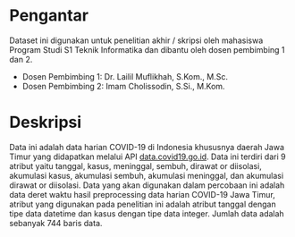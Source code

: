 # Pengantar
Dataset ini digunakan untuk penelitian akhir / skripsi oleh mahasiswa Program Studi S1 Teknik Informatika dan dibantu oleh dosen pembimbing 1 dan 2.
- Dosen Pembimbing 1: Dr. Lailil Muflikhah, S.Kom., M.Sc.
- Dosen Pembimbing 2: Imam Cholissodin, S.Si., M.Kom.

# Deskripsi
Data ini adalah data harian COVID-19 di Indonesia khususnya daerah Jawa Timur yang didapatkan melalui API [data.covid19.go.id](https://data.covid19.go.id/public/api/prov_detail_JAWA_TIMUR.json). Data ini terdiri dari 9 atribut yaitu tanggal, kasus, meninggal, sembuh, dirawat or diisolasi, akumulasi kasus, akumulasi sembuh, akumulasi meninggal, dan akumulasi dirawat or diisolasi. Data yang akan digunakan dalam percobaan ini adalah data deret waktu hasil preprocessing data harian COVID-19 Jawa Timur, atribut yang digunakan pada penelitian ini adalah atribut tanggal dengan tipe data datetime dan kasus dengan tipe data integer. Jumlah data adalah sebanyak 744 baris data.
